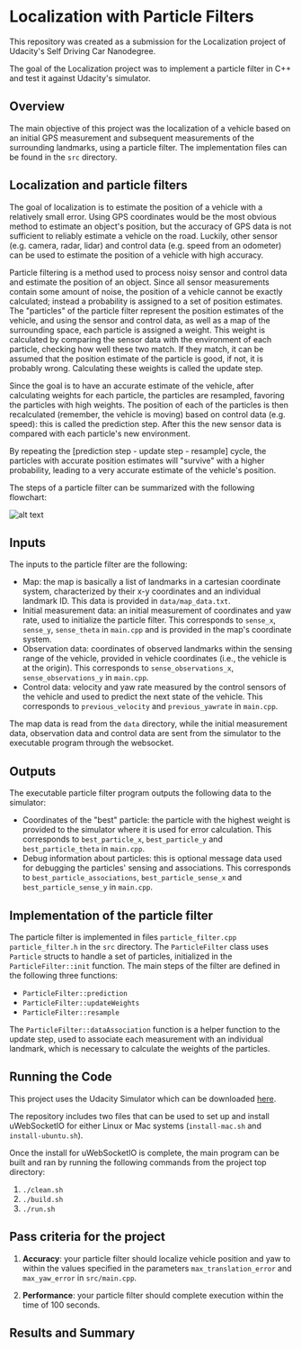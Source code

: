 # Localization with Particle Filters
This repository was created as a submission for the Localization project of Udacity's Self Driving Car Nanodegree.

The goal of the Localization project was to implement a particle filter in C++ and test it against Udacity's simulator.


## Overview
The main objective of this project was the localization of a vehicle based on an initial GPS measurement and subsequent measurements of the surrounding landmarks, using a particle filter. The implementation files can be found in the ```src``` directory.


## Localization and particle filters

The goal of localization is to estimate the position of a vehicle with a relatively small error. Using GPS coordinates would be the most obvious method to estimate an object's position, but the accuracy of GPS data is not sufficient to reliably estimate a vehicle on the road. Luckily, other sensor (e.g. camera, radar, lidar) and control data (e.g. speed from an odometer) can be used to estimate the position of a vehicle with high accuracy.

Particle filtering is a method used to process noisy sensor and control data and estimate the position of an object. Since all sensor measurements contain some amount of noise, the position of a vehicle cannot be exactly calculated; instead a probability is assigned to a set of position estimates. The "particles" of the particle filter represent the position estimates of the vehicle, and using the sensor and control data, as well as a map of the surrounding space, each particle is assigned a weight. This weight is calculated by comparing the sensor data with the environment of each particle, checking how well these two match. If they match, it can be assumed that the position estimate of the particle is good, if not, it is probably wrong. Calculating these weights is called the update step.

Since the goal is to have an accurate estimate of the vehicle, after calculating weights for each particle, the particles are resampled, favoring the particles with high weights. The position of each of the particles is then recalculated (remember, the vehicle is moving) based on control data (e.g. speed): this is called the prediction step. After this the new sensor data is compared with each particle's new environment.

By repeating the [prediction step - update step - resample] cycle, the particles with accurate position estimates will "survive" with a higher probability, leading to a very accurate estimate of the vehicle's position.

The steps of a particle filter can be summarized with the following flowchart:

![alt text](https://github.com/gyadam/localization-particle-filters/tree/master/images/flowchart.png "Flowchart of a particle filter")


## Inputs


The inputs to the particle filter are the following:
* Map: the map is basically a list of landmarks in a cartesian coordinate system, characterized by their x-y coordinates and an individual landmark ID. This data is provided in ```data/map_data.txt```.
* Initial measurement data: an initial measurement of coordinates and yaw rate, used to initialize the particle filter. This corresponds to ```sense_x```, ```sense_y```, ```sense_theta``` in ```main.cpp``` and is provided in the map's coordinate system.
* Observation data: coordinates of observed landmarks within the sensing range of the vehicle, provided in vehicle coordinates (i.e., the vehicle is at the origin). This corresponds to ```sense_observations_x```, ```sense_observations_y``` in ```main.cpp```.
* Control data: velocity and yaw rate measured by the control sensors of the vehicle and used to predict the next state of the vehicle. This corresponds to ```previous_velocity``` and ```previous_yawrate``` in ```main.cpp```.


The map data is read from the ```data``` directory, while the initial measurement data, observation data and control data are sent from the simulator to the executable program through the websocket.


## Outputs


The executable particle filter program outputs the following data to the simulator:
* Coordinates of the "best" particle: the particle with the highest weight is provided to the simulator where it is used for error calculation. This corresponds to ```best_particle_x```, ```best_particle_y``` and ```best_particle_theta``` in ```main.cpp```.
* Debug information about particles: this is optional message data used for debugging the particles' sensing and associations. This corresponds to ```best_particle_associations```, ```best_particle_sense_x``` and ```best_particle_sense_y``` in ```main.cpp```.


## Implementation of the particle filter

The particle filter is implemented in files ```particle_filter.cpp``` ```particle_filter.h``` in the ```src``` directory. The ```ParticleFilter``` class uses ```Particle``` structs to handle a set of particles, initialized in the ```ParticleFilter::init``` function. The main steps of the filter are defined in the following three functions:

* ```ParticleFilter::prediction```
* ```ParticleFilter::updateWeights```
* ```ParticleFilter::resample```

The ```ParticleFilter::dataAssociation``` function is a helper function to the update step, used to associate each measurement with an individual landmark, which is necessary to calculate the weights of the particles.


## Running the Code
This project uses the Udacity Simulator which can be downloaded [here](https://github.com/udacity/self-driving-car-sim/releases).

The repository includes two files that can be used to set up and install uWebSocketIO for either Linux or Mac systems (```install-mac.sh``` and ```install-ubuntu.sh```).

Once the install for uWebSocketIO is complete, the main program can be built and ran by running the following commands from the project top directory:

1. `./clean.sh`
2. `./build.sh`
3. `./run.sh`


## Pass criteria for the project

1. **Accuracy**: your particle filter should localize vehicle position and yaw to within the values specified in the parameters `max_translation_error` and `max_yaw_error` in `src/main.cpp`.

2. **Performance**: your particle filter should complete execution within the time of 100 seconds.

## Results and Summary
